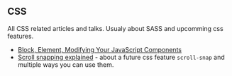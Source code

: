 ## CSS
All CSS related articles and talks. Usualy about SASS and upcomming css features.

- [Block, Element, Modifying Your JavaScript Components](https://medium.com/seek-ui-engineering/block-element-modifying-your-javascript-components-d7f99fcab52b)
- [Scroll snapping explained](https://hacks.mozilla.org/2015/09/scroll-snapping-explained/?utm_source=html5weekly&utm_medium=email) - about a future css feature `scroll-snap` and multiple ways you can use them.
